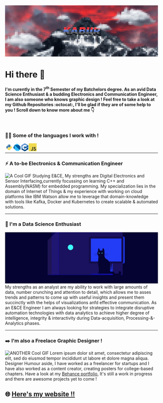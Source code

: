 ![This is a Banner](https://github.com/Kabiirk/kabiirk/blob/main/images/Banner.png)

# Hi there 👋
<!-- #### Nice to meet you !-->
#### I'm curently in the 7<sup>th</sup> Semester of my Batchelors degree. As an avid Data Science Enthusiast & a budding Electronics and Communication Engineer, I am also someone who knows graphic design ! Feel free to take a look at my Github Repositories :octocat:, I'll be glad if they are of some help to you ! Scroll down to know more about me :point_down:
</br>

### :man_technologist: Some of the languages I work with !
<img align="left" alt="Python" width="26px" src="https://raw.githubusercontent.com/github/explore/80688e429a7d4ef2fca1e82350fe8e3517d3494d/topics/python/python.png"/>
<img align="left" alt="Dart" width="26px" src="https://raw.githubusercontent.com/github/explore/80688e429a7d4ef2fca1e82350fe8e3517d3494d/topics/dart/dart.png"/>
<img align="left" alt="C++" width="26px" src="https://raw.githubusercontent.com/github/explore/80688e429a7d4ef2fca1e82350fe8e3517d3494d/topics/cpp/cpp.png"/>
<img align="left" alt="Js" width="26px" src="https://raw.githubusercontent.com/github/explore/80688e429a7d4ef2fca1e82350fe8e3517d3494d/topics/javascript/javascript.png"/>

<br>

---
### :zap: A to-be Electronics & Communication Engineer
![A Cool GIF](https://github.com/Kabiirk/kabiirk/blob/main/gifs/elect_c.gif)
Studying E&CE, My strengths are Digital Electronics and Sensor Interfacing,currently focussing on learning C++ and Assembly(NASM) for embedded programming. My specialization lies in the domain of Internet of Things & my experience with working on cloud platforms like IBM Watson allow me to leverage that domain-knowledge with tools like Kafka, Docker and Kubernetes to create scalable & automated solutions.

---
### :abacus: I'm a Data Science Enthusiast
![Another Cool GIF](https://github.com/Kabiirk/kabiirk/blob/main/gifs/dse_c.gif)
My strengths as an analyst are my ability to work with large amounts of data, number crunching and attention to detail, which allows me to asses trends and patterns to come up with useful insights and present them succinctly with the helps of visualizations anfd effective communication. As an E&CE Engineer I am always looking for strategies to integrate disruptive automation technologies with data analytics to achieve higher degree of intelligence, integrity & interactivity during Data-acquisition, Processing-&-Analytics phases.

---
### :black_nib: I'm also a Freelace Graphic Designer !
![ANOTHER Cool GIF](https://github.com/Kabiirk/kabiirk/blob/main/gifs/designer_c.gif)
Lorem ipsum dolor sit amet, consectetur adipiscing elit, sed do eiusmod tempor incididunt ut labore et dolore magna aliqua. Designer Humour aside, I have worked as a freelancer for startups and I have also worked as a content creator, creating posters for college-based chapters. Have a look at my [Behance portfolio](https://www.behance.net/kabiirk), It's still a work in progress and there are awesome projects yet to come !
 

## :globe_with_meridians: [Here's my website !!](https://kabiirk.github.io/)


<!--
**Kabiirk/kabiirk** is a ✨ _special_ ✨ repository because its `README.md` (this file) appears on your GitHub profile.

Here are some ideas to get you started:

- 🔭 I’m currently working on ...
- 🌱 I’m currently learning ...
- 👯 I’m looking to collaborate on ...
- 🤔 I’m looking for help with ...
- 💬 Ask me about ...
- 📫 How to reach me: ...
- 😄 Pronouns: ...
- ⚡ Fun fact: ...
-->
